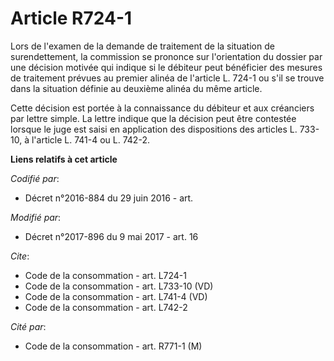 # Article R724-1

Lors de l'examen de la demande de traitement de la situation de surendettement, la commission se prononce sur l'orientation
du dossier par une décision motivée qui indique si le débiteur peut bénéficier des mesures de traitement prévues au premier
alinéa de l'article L. 724-1 ou s'il se trouve dans la situation définie au deuxième alinéa du même article. 

Cette décision est portée à la connaissance du débiteur et aux créanciers par lettre simple. La lettre indique que la
décision peut être contestée lorsque le juge est saisi en application des dispositions des articles L. 733-10, à l'article L.
741-4 ou L. 742-2.

**Liens relatifs à cet article**

_Codifié par_:

  - Décret n°2016-884 du 29 juin 2016 - art.

_Modifié par_:

  - Décret n°2017-896 du 9 mai 2017 - art. 16

_Cite_:

  - Code de la consommation - art. L724-1
  - Code de la consommation - art. L733-10 (VD)
  - Code de la consommation - art. L741-4 (VD)
  - Code de la consommation - art. L742-2

_Cité par_:

  - Code de la consommation - art. R771-1 (M)
